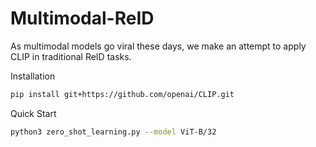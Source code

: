 # Multimodal-ReID

As multimodal models go viral these days, we make an attempt to apply CLIP in traditional ReID tasks.

Installation

```bash
pip install git+https://github.com/openai/CLIP.git
```

Quick Start

```bash
python3 zero_shot_learning.py --model ViT-B/32
```